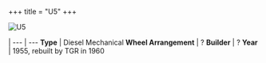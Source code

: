 +++
title = "U5"
+++

![U5](https://res.cloudinary.com/dvrailway/image/upload/v1559279045/www/40672654390_07961c6e7c_k_u8z4oy.jpg)

 |
--- | ---
**Type** | Diesel Mechanical
**Wheel Arrangement** | ?
**Builder** | ?
**Year** | 1955, rebuilt by TGR in 1960